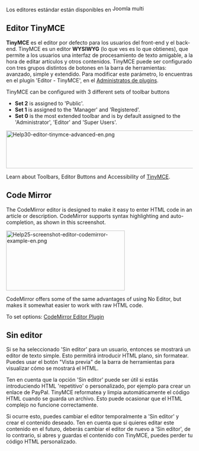<!-- Filename: Content_editors / Display title: Editores de contenido -->

Los editores estándar están disponibles en
<img src="https://docs.joomla.org/images/7/7b/Compat_icon_CMS.png"
decoding="async" data-file-width="87" data-file-height="17" width="87"
height="17" alt="Joomla multi" />

## Editor TinyMCE

**TinyMCE** es el editor por defecto para los usuarios del front-end y
el back-end. TinyMCE es un editor **WYSIWYG** (lo que ves es lo que
obtienes), que permite a los usuarios una interfaz de procesamiento de
texto amigable, a la hora de editar artículos y otros contenidos.
TinyMCE puede ser configurado con tres grupos distintos de botones en la
barra de herramientas: avanzado, simple y extendido. Para modificar este
parámetro, lo encuentras en el plugín 'Editor - TinyMCE', en el
[Administratos de
plugins](https://docs.joomla.org/Help30:Extensions_Plugin_Manager "Special:MyLanguage/Help30:Extensions Plugin Manager").

TinyMCE can be configured with 3 different sets of toolbar buttons

- **Set 2** is assigned to 'Public'.
- **Set 1** is assigned to the
'Manager' and 'Registered'.
- **Set 0** is the most extended toolbar and is by default assigned to
  the 'Administrator', 'Editor' and 'Super Users'.

<img
src="https://docs.joomla.org/images/thumb/f/fb/Help30-editor-tinymce-advanced-en.png/600px-Help30-editor-tinymce-advanced-en.png"
decoding="async"
srcset="https://docs.joomla.org/images/f/fb/Help30-editor-tinymce-advanced-en.png 1.5x"
data-file-width="669" data-file-height="114" width="600" height="102"
alt="Help30-editor-tinymce-advanced-en.png" />

Learn about Toolbars, Editor Buttons and Accessibility of
[TinyMCE](https://docs.joomla.org/Chunk30:TinyMCE "Special:MyLanguage/Chunk30:TinyMCE").

## Code Mirror

The CodeMirror editor is designed to make it easy to enter HTML code in
an article or description. CodeMirror supports syntax highlighting and
auto-completion, as shown in this screenshot.

<img
src="https://docs.joomla.org/images/thumb/e/e2/Help25-screenshot-editor-codemirror-example-en.png/320px-Help25-screenshot-editor-codemirror-example-en.png"
decoding="async"
srcset="https://docs.joomla.org/images/e/e2/Help25-screenshot-editor-codemirror-example-en.png 1.5x"
data-file-width="326" data-file-height="165" width="320" height="162"
alt="Help25-screenshot-editor-codemirror-example-en.png" />

CodeMirror offers some of the same advantages of using No Editor, but
makes it somewhat easier to work with raw HTML code.

To set options: [CodeMirror Editor
Plugin](https://docs.joomla.org/Help310:Extensions_Plugin_Manager_Edit#Editor_-_CodeMirror "Special:MyLanguage/Help310:Extensions Plugin Manager Edit")

## Sin editor

Si se ha seleccionado 'Sin editor' para un usuario, entonces se mostrará
un editor de texto simple. Esto permitirá introducir HTML plano, sin
formatear. Puedes usar el botón "Vista previa" de la barra de
herramientas para visualizar cómo se mostrará el HTML.

Ten en cuenta que la opción 'Sin editor' puede ser útil si estás
introduciendo HTML 'repetitivo' o personalizado, por ejemplo para crear
un enlace de PayPal. TinyMCE reformatea y limpia automáticamente el
código HTML cuando se guarda un archivo. Esto puede ocasionar que el
HTML complejo no funcione correctamente.

Si ocurre esto, puedes cambiar el editor temporalmente a 'Sin editor' y
crear el contenido deseado. Ten en cuenta que si quieres editar este
contenido en el futuro, deberás cambiar el editor de nuevo a 'Sin
editor', de lo contrario, si abres y guardas el contenido con TinyMCE,
puedes perder tu código HTML personalizado.
